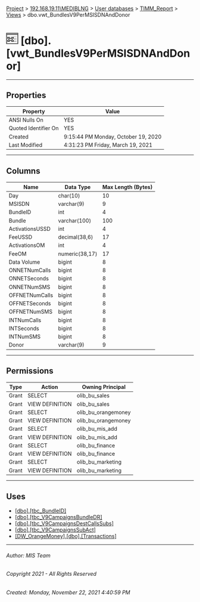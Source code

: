 #### 

[Project](../../../../index.md) > [192.168.19.11\\MEDIBLNG](../../../index.md) > [User databases](../../index.md) > [TIMM_Report](../index.md) > [Views](Views.md) > dbo.vwt_BundlesV9PerMSISDNAndDonor

# ![Views](../../../../Images/View32.png) [dbo].[vwt_BundlesV9PerMSISDNAndDonor]

---

## <a name="#properties"></a>Properties

| Property | Value |
|---|---|
| ANSI Nulls On | YES |
| Quoted Identifier On | YES |
| Created | 9:15:44 PM Monday, October 19, 2020 |
| Last Modified | 4:31:23 PM Friday, March 19, 2021 |


---

## <a name="#columns"></a>Columns

| Name | Data Type | Max Length (Bytes) |
|---|---|---|
| Day | char(10) | 10 |
| MSISDN | varchar(9) | 9 |
| BundleID | int | 4 |
| Bundle | varchar(100) | 100 |
| ActivationsUSSD | int | 4 |
| FeeUSSD | decimal(38,6) | 17 |
| ActivationsOM | int | 4 |
| FeeOM | numeric(38,17) | 17 |
| Data Volume | bigint | 8 |
| ONNETNumCalls | bigint | 8 |
| ONNETSeconds | bigint | 8 |
| ONNETNumSMS | bigint | 8 |
| OFFNETNumCalls | bigint | 8 |
| OFFNETSeconds | bigint | 8 |
| OFFNETNumSMS | bigint | 8 |
| INTNumCalls | bigint | 8 |
| INTSeconds | bigint | 8 |
| INTNumSMS | bigint | 8 |
| Donor | varchar(9) | 9 |


---

## <a name="#permissions"></a>Permissions

| Type | Action | Owning Principal |
|---|---|---|
| Grant | SELECT | olib_bu_sales |
| Grant | VIEW DEFINITION | olib_bu_sales |
| Grant | SELECT | olib_bu_orangemoney |
| Grant | VIEW DEFINITION | olib_bu_orangemoney |
| Grant | SELECT | olib_bu_mis_add |
| Grant | VIEW DEFINITION | olib_bu_mis_add |
| Grant | SELECT | olib_bu_finance |
| Grant | VIEW DEFINITION | olib_bu_finance |
| Grant | SELECT | olib_bu_marketing |
| Grant | VIEW DEFINITION | olib_bu_marketing |


---

## <a name="#uses"></a>Uses

* [[dbo].[tbc_BundleID]](../Tables/tbc_BundleID.md)
* [[dbo].[tbc_V9CampaignsBundleDR]](../Tables/tbc_V9CampaignsBundleDR.md)
* [[dbo].[tbc_V9CampaignsDestCallsSubs]](../Tables/tbc_V9CampaignsDestCallsSubs.md)
* [[dbo].[tbc_V9CampaignsSubAct]](../Tables/tbc_V9CampaignsSubAct.md)
* [[DW_OrangeMoney].[dbo].[Transactions]](../../DW_OrangeMoney/Tables/Transactions.md)


---

###### Author:  MIS Team

###### Copyright 2021 - All Rights Reserved

###### Created: Monday, November 22, 2021 4:40:59 PM

